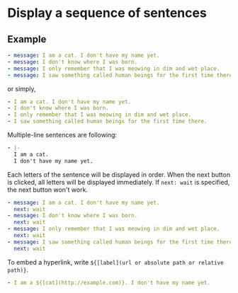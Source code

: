 Display a sequence of sentences
================================================================================

Example
--------------------------------------------------------------------------------

```yaml
- message: I am a cat. I don't have my name yet.
- message: I don't know where I was born.
- message: I only remember that I was meowing in dim and wet place.
- message: I saw something called human beings for the first time there.
```

or simply,

```yaml
- I am a cat. I don't have my name yet.
- I don't know where I was born.
- I only remember that I was meowing in dim and wet place.
- I saw something called human beings for the first time there.
```

Multiple-line sentences are following:

```yaml
- |-
  I am a cat.
  I don't have my name yet.
```

Each letters of the sentence will be displayed in order.
When the next button is clicked, all letters will be displayed immediately.
If `next: wait` is specified, the next button won't work.

```yaml
- message: I am a cat. I don't have my name yet.
  next: wait
- message: I don't know where I was born.
  next: wait
- message: I only remember that I was meowing in dim and wet place.
  next: wait
- message: I saw something called human beings for the first time there.
  next: wait
```

To embed a hyperlink, write `${[label](url or absolute path or relative path)}`.

```yaml
- I am a ${[cat](http://example.com)}. I don't have my name yet.
```
